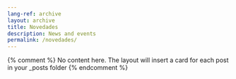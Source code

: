 ```yaml
---
lang-ref: archive
layout: archive
title: Novedades
description: News and events
permalink: /novedades/
---
```

{% comment %}
  No content here. The layout will insert a card for each post in your _posts folder
{% endcomment %}